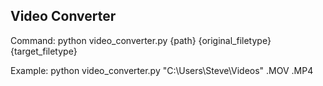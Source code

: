 ## Video Converter
Command: python video_converter.py {path} {original_filetype} {target_filetype}

Example: python video_converter.py "C:\Users\Steve\Videos" .MOV .MP4
